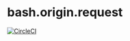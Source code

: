 bash.origin.request
===================

[![CircleCI](https://circleci.com/gh/bash-origin/bash.origin.request.svg?style=svg)](https://circleci.com/gh/bash-origin/bash.origin.request)

